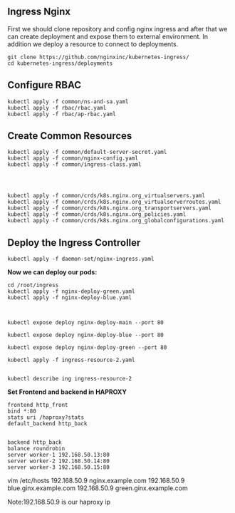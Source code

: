 ## Ingress Nginx


First we should clone repository and config nginx ingress and after that we can create deployment and expose them to external environment. In addition we deploy a resource to connect to deployments.

    git clone https://github.com/nginxinc/kubernetes-ingress/
    cd kubernetes-ingress/deployments


## Configure RBAC


    kubectl apply -f common/ns-and-sa.yaml
    kubectl apply -f rbac/rbac.yaml
    kubectl apply -f rbac/ap-rbac.yaml



## Create Common Resources


    kubectl apply -f common/default-server-secret.yaml
    kubectl apply -f common/nginx-config.yaml
    kubectl apply -f common/ingress-class.yaml




    kubectl apply -f common/crds/k8s.nginx.org_virtualservers.yaml
    kubectl apply -f common/crds/k8s.nginx.org_virtualserverroutes.yaml
    kubectl apply -f common/crds/k8s.nginx.org_transportservers.yaml
    kubectl apply -f common/crds/k8s.nginx.org_policies.yaml
    kubectl apply -f common/crds/k8s.nginx.org_globalconfigurations.yaml


## Deploy the Ingress Controller


    kubectl apply -f daemon-set/nginx-ingress.yaml



**Now we can deploy our pods:**


    cd /root/ingress
    kubectl apply -f nginx-deploy-green.yaml
    kubectl apply -f nginx-deploy-blue.yaml
    


    kubectl expose deploy nginx-deploy-main --port 80

    kubectl expose deploy nginx-deploy-blue --port 80

    kubectl expose deploy nginx-deploy-green --port 80

    kubectl apply -f ingress-resource-2.yaml


    kubectl describe ing ingress-resource-2





**Set Frontend and backend in HAPROXY**



    frontend http_front
    bind *:80
    stats uri /haproxy?stats
    default_backend http_back


    backend http_back
    balance roundrobin
    server worker-1 192.168.50.13:80
    server worker-2 192.168.50.14:80
    server worker-3 192.168.50.15:80





vim /etc/hosts
192.168.50.9 nginx.example.com
192.168.50.9 blue.ginx.example.com
192.168.50.9 green.ginx.example.com

Note:192.168.50.9 is our haproxy ip


